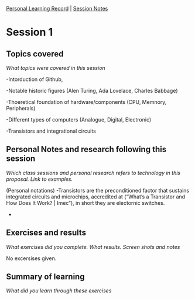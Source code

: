 [Personal Learning Record](../../personal_learning_record/personal_learning_record.md) | [Session Notes](../sessions/README.md) 

# Session 1

## Topics covered
*What topics were covered in this session*

 -Intorduction of Github,  
 
 -Notable historic figures (Alen Turing, Ada Lovelace, Charles Babbage)

 -Thoeretical foundation of hardware/components (CPU, Memnory, Peripherals)

 -Different types of computers (Analogue, Digital, Electronic)
 
 -Transistors and integrational circuits


## Personal Notes and research following this session
*Which class sessions and personal research refers to technology in this proposal. Link to examples.*

(Personal notations)
-Transistors are the preconditioned factor that sustains integrated circuits and microchips, accredited at (“What’s a Transistor and How Does It Work? | Imec”), 
in short they are electornic switches.

-


## Exercises and results
*What exercises did you complete. What results. Screen shots and notes*

No excersises given.


## Summary of learning
*What did you learn through these exercises*
